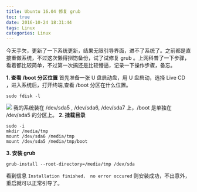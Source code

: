 ```yaml
---
title: Ubuntu 16.04 修复 grub
toc: true
date: 2016-10-24 18:31:44
tags: Linux
categories: Linux
---
```


今天手欠，更新了一下系统更新，结果无限引导界面，进不了系统了。之前都是直接重做系统，不过这次懒得捯饬备份，试了试修复 grub 。上网科普了一下步骤，看着都比较简单，不过第一次搞还是比较懵逼，记录一下操作步骤，备忘。
<!--more-->
**1. 查看 /boot 分区位置**
首先准备一张 U 盘启动盘，用 U 盘启动，选择 Live CD ，进入系统后，打开终端,查看 /boot 分区在什么位置。
```
sudo fdisk -l
```
![](http://7xqgix.com1.z0.glb.clouddn.com/fdisk.png)
我的系统装在 /dev/sda5 , /dev/sda6, /dev/sda7 上，/boot 是单独在 /dev/sda5 的分区上。
**2. 挂载目录**
```
sudo -i
mkdir /media/tmp
mount /dev/sda6 /media/tmp
mount /dev/sda5 /media/tmp/boot
```
**3. 安装 grub**
```
grub-install --root-directory=/media/tmp /dev/sda
```
看到信息 `Installation finished， no error occured` 则安装成功，不出意外，重启就可以正常引导了。
